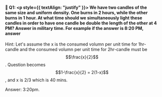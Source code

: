 #### 📖 Q1: <p style={{ textAlign: "justify" }}> We have two candles of the same size and uniform density. One burns in 2 hours, while the other burns in 1 hour. At what time should we simultaneously light these candles in order to have one candle be double the length of the other at 4 PM? Answer in military time. For example if the answer is 8:20 PM, answer </p> 

Hint: Let's assume the x is the consumed volumn per unit time for 1hr-candle and the consumed volumn per unit time for 2hr-candle must be $$\frac{x}{2}$$. Question becomes $$1-\frac{x}{2} = 2(1-x)$$, and x is 2/3 which is 40 mins. 

Answer: 3:20pm.